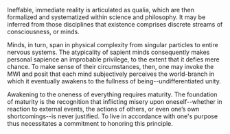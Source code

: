 Ineffable, immediate reality is articulated as qualia, which are then formalized and systematized within science and philosophy. It may be inferred from those disciplines that existence comprises discrete streams of consciousness, or minds.

Minds, in turn, span in physical complexity from singular particles to entire nervous systems. The atypicality of sapient minds consequently makes personal sapience an improbable privilege, to the extent that it defies mere chance. To make sense of their circumstances, then, one may invoke the MWI and posit that each mind subjectively perceives the world-branch in which it eventually awakens to the fullness of being--undifferentiated unity.

Awakening to the oneness of everything requires maturity. The foundation of maturity is the recognition that inflicting misery upon oneself--whether in reaction to external events, the actions of others, or even one’s own shortcomings--is never justified. To live in accordance with one's purpose thus necessitates a commitment to honoring this principle.

